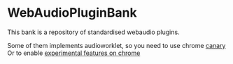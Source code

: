 # WebAudioPluginBank

This bank is a repository of standardised webaudio plugins.

Some of them implements audioworklet, so you need to use chrome [canary](https://www.google.fr/chrome/browser/canary.html) 
Or to enable [experimental features on chrome](https://googlechromelabs.github.io/web-audio-samples/audio-worklet/)


